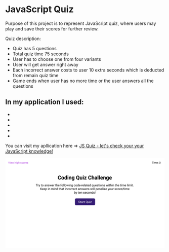 # JavaScript Quiz

Purpose of this project is to represent JavaScript quiz, where users may play and save their scores for further review.

Quiz description:
- Quiz has 5 questions
- Total quiz time 75 seconds 
- User has to choose one from four variants
- User will get answer right away
- Each incorrect answer costs to user 10 extra seconds which is deducted from remain quiz time
- Game ends when user has no more time or the user answers all the questions

In my application I used: 
-
- 
- 
-
-
-

You can visit my apllication here => <a href=https://smolyakova30.github.io/js-quiz/ here link> JS Quiz - let's check your your JavaScript knowledge!</a>

![Alt text](assets/images/demo.gif "Optional Title")